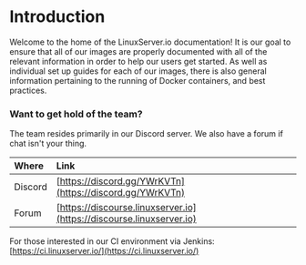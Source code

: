 # Introduction

Welcome to the home of the LinuxServer.io documentation! It is our goal to ensure that all of our images are properly documented with all of the relevant information in order to help our users get started. As well as individual set up guides for each of our images, there is also general information pertaining to the running of Docker containers, and best practices.

### Want to get hold of the team?

The team resides primarily in our Discord server. We also have a forum if chat isn't your thing.

| Where | Link |
| :--- | :--- |
| Discord | [https://discord.gg/YWrKVTn](https://discord.gg/YWrKVTn) |
| Forum | [https://discourse.linuxserver.io](https://discourse.linuxserver.io) |

For those interested in our CI environment via Jenkins: [https://ci.linuxserver.io/](https://ci.linuxserver.io/)

